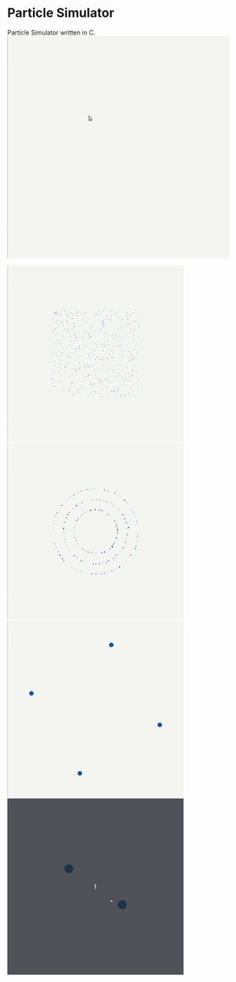 # Particle Simulator
Particle Simulator written in C.
<img src="vid/drawing.gif" width="800">

<img src="vid/random.gif" width="400">
<img src="vid/rings.gif" width="400">
<img src="vid/4stars.gif" width="400">
<img src="vid/2stars.gif" width="400">
